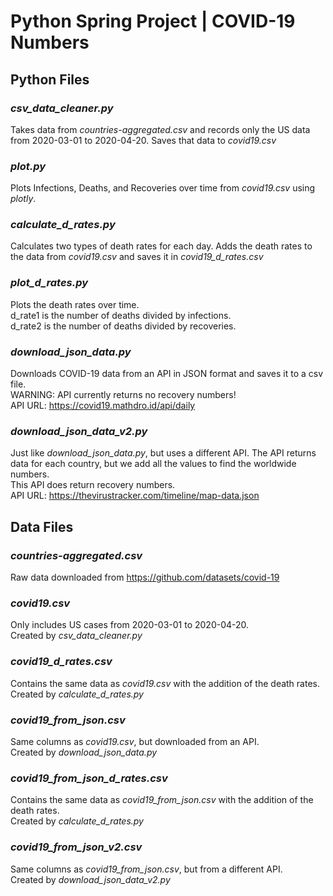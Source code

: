# Python Spring Project | COVID-19 Numbers
## Python Files
### _csv_data_cleaner.py_
Takes data from _countries-aggregated.csv_ and records only the US data from 2020-03-01 to 2020-04-20.
Saves that data to _covid19.csv_
### _plot.py_
Plots Infections, Deaths, and Recoveries over time from _covid19.csv_ using _plotly_.
### _calculate_d_rates.py_
Calculates two types of death rates for each day.
Adds the death rates to the data from _covid19.csv_ and saves it in _covid19_d_rates.csv_
### _plot_d_rates.py_
Plots the death rates over time.  
d_rate1 is the number of deaths divided by infections.  
d_rate2 is the number of deaths divided by recoveries.
### _download_json_data.py_
Downloads COVID-19 data from an API in JSON format and saves it to a csv file.  
WARNING: API currently returns no recovery numbers!  
API URL: https://covid19.mathdro.id/api/daily
### _download_json_data_v2.py_
Just like _download_json_data.py_, but uses a different API. The API returns data for each country, but we add all the values to find the worldwide numbers.  
This API does return recovery numbers.  
API URL: https://thevirustracker.com/timeline/map-data.json
## Data Files
### _countries-aggregated.csv_
Raw data downloaded from https://github.com/datasets/covid-19
### _covid19.csv_
Only includes US cases from 2020-03-01 to 2020-04-20.  
Created by _csv_data_cleaner.py_
### _covid19_d_rates.csv_
Contains the same data as _covid19.csv_ with the addition of the death rates.  
Created by _calculate_d_rates.py_
### _covid19_from_json.csv_
Same columns as _covid19.csv_, but downloaded from an API.  
Created by _download_json_data.py_
### _covid19_from_json_d_rates.csv_
Contains the same data as _covid19_from_json.csv_ with the addition of the death rates.  
Created by _calculate_d_rates.py_
### _covid19_from_json_v2.csv_
Same columns as _covid19_from_json.csv_, but from a different API.  
Created by _download_json_data_v2.py_